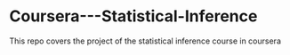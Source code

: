 # Coursera---Statistical-Inference
This repo covers the project of the statistical inference course in coursera
